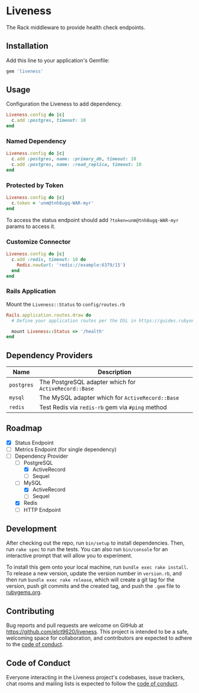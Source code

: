 # Liveness

The Rack middleware to provide health check endpoints.

## Installation

Add this line to your application's Gemfile:

```ruby
gem 'liveness'
```

## Usage

Configuration the Liveness to add dependency.

```ruby
Liveness.config do |c|
  c.add :postgres, timeout: 10
end
```

### Named Dependency

```ruby
Liveness.config do |c|
  c.add :postgres, name: :primary_db, timeout: 10
  c.add :postgres, name: :read_replica, timeout: 10
end
```
### Protected by Token

```ruby
Liveness.config do |c|
  c.token = 'unm@tnh8ugq-WAR-myr'
end
```

To access the status endpoint should add `?token=unm@tnh8ugq-WAR-myr` params to access it.

### Customize Connector

```ruby
Liveness.config do |c|
  c.add :redis, timeout: 10 do
    Redis.new(url: 'redis://example:6379/15')
  end
end
```

### Rails Application

Mount the `Liveness::Status` to `config/routes.rb`

```ruby
Rails.application.routes.draw do
  # Define your application routes per the DSL in https://guides.rubyonrails.org/routing.html

  mount Liveness::Status => '/health'
end
```

## Dependency Providers

| Name       | Description                                           |
|------------|-------------------------------------------------------|
| `postgres` | The PostgreSQL adapter which for `ActiveRecord::Base` |
| `mysql`    | The MySQL adapter which for `ActiveRecord::Base`      |
| `redis`    | Test Redis via `redis-rb` gem via `#ping` method      |

## Roadmap

* [x] Status Endpoint
* [ ] Metrics Endpoint (for single dependency)
* [ ] Dependency Provider
  * [ ] PostgreSQL
    * [x] ActiveRecord
    * [ ] Sequel
  * [ ] MySQL
    * [x] ActiveRecord
    * [ ] Sequel
  * [x] Redis
  * [ ] HTTP Endpoint

## Development

After checking out the repo, run `bin/setup` to install dependencies. Then, run `rake spec` to run the tests. You can also run `bin/console` for an interactive prompt that will allow you to experiment.

To install this gem onto your local machine, run `bundle exec rake install`. To release a new version, update the version number in `version.rb`, and then run `bundle exec rake release`, which will create a git tag for the version, push git commits and the created tag, and push the `.gem` file to [rubygems.org](https://rubygems.org).

## Contributing

Bug reports and pull requests are welcome on GitHub at https://github.com/elct9620/liveness. This project is intended to be a safe, welcoming space for collaboration, and contributors are expected to adhere to the [code of conduct](https://github.com/elct9620/liveness/blob/main/CODE_OF_CONDUCT.md).

## Code of Conduct

Everyone interacting in the Liveness project's codebases, issue trackers, chat rooms and mailing lists is expected to follow the [code of conduct](https://github.com/elct9620/liveness/blob/main/CODE_OF_CONDUCT.md).
